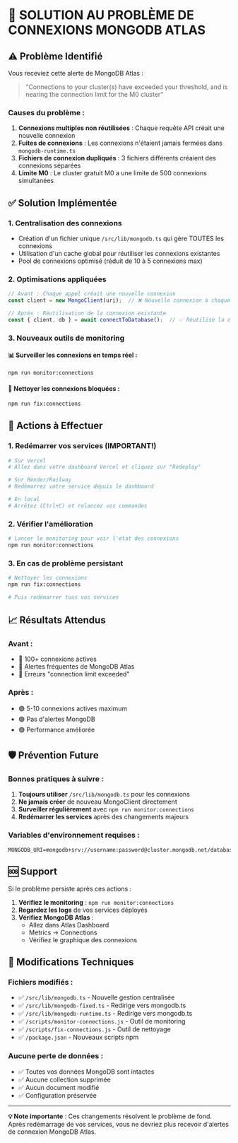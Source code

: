 # 🔧 SOLUTION AU PROBLÈME DE CONNEXIONS MONGODB ATLAS

## ⚠️ Problème Identifié

Vous receviez cette alerte de MongoDB Atlas :
> "Connections to your cluster(s) have exceeded your threshold, and is nearing the connection limit for the M0 cluster"

### Causes du problème :
1. **Connexions multiples non réutilisées** : Chaque requête API créait une nouvelle connexion
2. **Fuites de connexions** : Les connexions n'étaient jamais fermées dans `mongodb-runtime.ts`
3. **Fichiers de connexion dupliqués** : 3 fichiers différents créaient des connexions séparées
4. **Limite M0** : Le cluster gratuit M0 a une limite de 500 connexions simultanées

## ✅ Solution Implémentée

### 1. **Centralisation des connexions**
- Création d'un fichier unique `/src/lib/mongodb.ts` qui gère TOUTES les connexions
- Utilisation d'un cache global pour réutiliser les connexions existantes
- Pool de connexions optimisé (réduit de 10 à 5 connexions max)

### 2. **Optimisations appliquées**
```javascript
// Avant : Chaque appel créait une nouvelle connexion
const client = new MongoClient(uri);  // ❌ Nouvelle connexion à chaque fois

// Après : Réutilisation de la connexion existante
const { client, db } = await connectToDatabase();  // ✅ Réutilise la connexion cachée
```

### 3. **Nouveaux outils de monitoring**

#### 📊 Surveiller les connexions en temps réel :
```bash
npm run monitor:connections
```

#### 🔧 Nettoyer les connexions bloquées :
```bash
npm run fix:connections
```

## 🚀 Actions à Effectuer

### 1. **Redémarrer vos services** (IMPORTANT!)
```bash
# Sur Vercel
# Allez dans votre dashboard Vercel et cliquez sur "Redeploy"

# Sur Render/Railway
# Redémarrez votre service depuis le dashboard

# En local
# Arrêtez (Ctrl+C) et relancez vos commandes
```

### 2. **Vérifier l'amélioration**
```bash
# Lancer le monitoring pour voir l'état des connexions
npm run monitor:connections
```

### 3. **En cas de problème persistant**
```bash
# Nettoyer les connexions
npm run fix:connections

# Puis redémarrer tous vos services
```

## 📈 Résultats Attendus

### Avant :
- 🔴 100+ connexions actives
- 🔴 Alertes fréquentes de MongoDB Atlas
- 🔴 Erreurs "connection limit exceeded"

### Après :
- 🟢 5-10 connexions actives maximum
- 🟢 Pas d'alertes MongoDB
- 🟢 Performance améliorée

## 🛡️ Prévention Future

### Bonnes pratiques à suivre :
1. **Toujours utiliser** `/src/lib/mongodb.ts` pour les connexions
2. **Ne jamais créer** de nouveau MongoClient directement
3. **Surveiller régulièrement** avec `npm run monitor:connections`
4. **Redémarrer les services** après des changements majeurs

### Variables d'environnement requises :
```env
MONGODB_URI=mongodb+srv://username:password@cluster.mongodb.net/database
```

## 🆘 Support

Si le problème persiste après ces actions :

1. **Vérifiez le monitoring** : `npm run monitor:connections`
2. **Regardez les logs** de vos services déployés
3. **Vérifiez MongoDB Atlas** : 
   - Allez dans Atlas Dashboard
   - Metrics → Connections
   - Vérifiez le graphique des connexions

## 📝 Modifications Techniques

### Fichiers modifiés :
- ✅ `/src/lib/mongodb.ts` - Nouvelle gestion centralisée
- ✅ `/src/lib/mongodb-fixed.ts` - Redirige vers mongodb.ts
- ✅ `/src/lib/mongodb-runtime.ts` - Redirige vers mongodb.ts
- ✅ `/scripts/monitor-connections.js` - Outil de monitoring
- ✅ `/scripts/fix-connections.js` - Outil de nettoyage
- ✅ `/package.json` - Nouveaux scripts npm

### Aucune perte de données :
- ✅ Toutes vos données MongoDB sont intactes
- ✅ Aucune collection supprimée
- ✅ Aucun document modifié
- ✅ Configuration préservée

---

**💡 Note importante** : Ces changements résolvent le problème de fond. Après redémarrage de vos services, vous ne devriez plus recevoir d'alertes de connexion MongoDB Atlas.